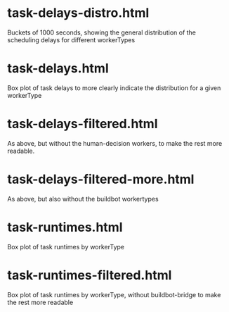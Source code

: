 

# task-delays-distro.html

Buckets of 1000 seconds, showing the general distribution of the scheduling delays for different workerTypes

# task-delays.html

Box plot of task delays to more clearly indicate the distribution for a given workerType

# task-delays-filtered.html

As above, but without the human-decision workers, to make the rest more readable.

# task-delays-filtered-more.html

As above, but also without the buildbot workertypes

# task-runtimes.html

Box plot of task runtimes by workerType

# task-runtimes-filtered.html

Box plot of task runtimes by workerType, without buildbot-bridge to make the rest more readable
